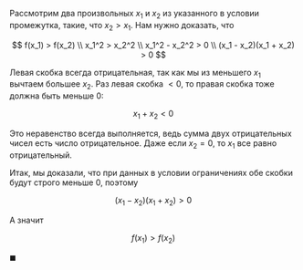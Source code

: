 Рассмотрим два произвольных $x_1$ и $x_2$ из указанного в условии промежутка, такие, что $x_2 > x_1$. Нам нужно доказать, что

$$ f(x_1) > f(x_2) \\ x_1^2 > x_2^2 \\ x_1^2 - x_2^2 > 0 \\ (x_1 - x_2)(x_1 + x_2) > 0 $$

Левая скобка всегда отрицательная, так как мы из меньшего $x_1$ вычтаем большее $x_2$. Раз левая скобка $<0$, то правая скобка тоже должна быть меньше $0$:

$$ x_1 + x_2 < 0 $$

Это неравенство всегда выполняется, ведь сумма двух отрицательных чисел есть число отрицательное. Даже если $x_2 = 0$, то $x_1$ все равно отрицательный.

Итак, мы доказали, что при данных в условии ограничениях обе скобки будут строго меньше $0$, поэтому

$$ (x_1 - x_2)(x_1 + x_2) > 0 $$

А значит

$$ f(x_1) > f(x_2) $$

$\blacksquare$